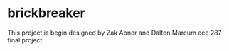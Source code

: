 brickbreaker
============
This project is begin designed by Zak Abner and Dalton Marcum
ece 287 final project
